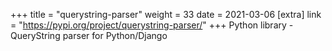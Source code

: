 +++
title = "querystring-parser"
weight = 33
date = 2021-03-06
[extra]
link = "https://pypi.org/project/querystring-parser/"
+++
Python library - QueryString parser for Python/Django

